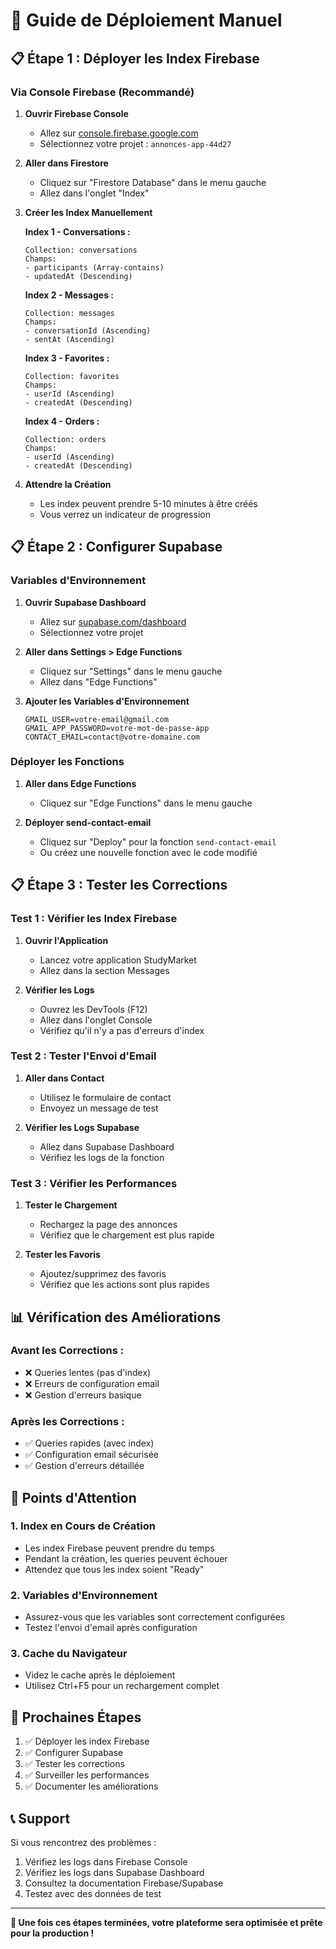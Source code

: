 # 🚀 Guide de Déploiement Manuel

## 📋 Étape 1 : Déployer les Index Firebase

### Via Console Firebase (Recommandé)

1. **Ouvrir Firebase Console**
   - Allez sur [console.firebase.google.com](https://console.firebase.google.com)
   - Sélectionnez votre projet : `annonces-app-44d27`

2. **Aller dans Firestore**
   - Cliquez sur "Firestore Database" dans le menu gauche
   - Allez dans l'onglet "Index"

3. **Créer les Index Manuellement**

   **Index 1 - Conversations :**
   ```
   Collection: conversations
   Champs:
   - participants (Array-contains)
   - updatedAt (Descending)
   ```

   **Index 2 - Messages :**
   ```
   Collection: messages
   Champs:
   - conversationId (Ascending)
   - sentAt (Ascending)
   ```

   **Index 3 - Favorites :**
   ```
   Collection: favorites
   Champs:
   - userId (Ascending)
   - createdAt (Descending)
   ```

   **Index 4 - Orders :**
   ```
   Collection: orders
   Champs:
   - userId (Ascending)
   - createdAt (Descending)
   ```

4. **Attendre la Création**
   - Les index peuvent prendre 5-10 minutes à être créés
   - Vous verrez un indicateur de progression

## 📋 Étape 2 : Configurer Supabase

### Variables d'Environnement

1. **Ouvrir Supabase Dashboard**
   - Allez sur [supabase.com/dashboard](https://supabase.com/dashboard)
   - Sélectionnez votre projet

2. **Aller dans Settings > Edge Functions**
   - Cliquez sur "Settings" dans le menu gauche
   - Allez dans "Edge Functions"

3. **Ajouter les Variables d'Environnement**
   ```
   GMAIL_USER=votre-email@gmail.com
   GMAIL_APP_PASSWORD=votre-mot-de-passe-app
   CONTACT_EMAIL=contact@votre-domaine.com
   ```

### Déployer les Fonctions

1. **Aller dans Edge Functions**
   - Cliquez sur "Edge Functions" dans le menu gauche

2. **Déployer send-contact-email**
   - Cliquez sur "Deploy" pour la fonction `send-contact-email`
   - Ou créez une nouvelle fonction avec le code modifié

## 📋 Étape 3 : Tester les Corrections

### Test 1 : Vérifier les Index Firebase

1. **Ouvrir l'Application**
   - Lancez votre application StudyMarket
   - Allez dans la section Messages

2. **Vérifier les Logs**
   - Ouvrez les DevTools (F12)
   - Allez dans l'onglet Console
   - Vérifiez qu'il n'y a pas d'erreurs d'index

### Test 2 : Tester l'Envoi d'Email

1. **Aller dans Contact**
   - Utilisez le formulaire de contact
   - Envoyez un message de test

2. **Vérifier les Logs Supabase**
   - Allez dans Supabase Dashboard
   - Vérifiez les logs de la fonction

### Test 3 : Vérifier les Performances

1. **Tester le Chargement**
   - Rechargez la page des annonces
   - Vérifiez que le chargement est plus rapide

2. **Tester les Favoris**
   - Ajoutez/supprimez des favoris
   - Vérifiez que les actions sont plus rapides

## 📊 Vérification des Améliorations

### Avant les Corrections :
- ❌ Queries lentes (pas d'index)
- ❌ Erreurs de configuration email
- ❌ Gestion d'erreurs basique

### Après les Corrections :
- ✅ Queries rapides (avec index)
- ✅ Configuration email sécurisée
- ✅ Gestion d'erreurs détaillée

## 🚨 Points d'Attention

### 1. **Index en Cours de Création**
- Les index Firebase peuvent prendre du temps
- Pendant la création, les queries peuvent échouer
- Attendez que tous les index soient "Ready"

### 2. **Variables d'Environnement**
- Assurez-vous que les variables sont correctement configurées
- Testez l'envoi d'email après configuration

### 3. **Cache du Navigateur**
- Videz le cache après le déploiement
- Utilisez Ctrl+F5 pour un rechargement complet

## 🎯 Prochaines Étapes

1. ✅ Déployer les index Firebase
2. ✅ Configurer Supabase
3. ✅ Tester les corrections
4. ✅ Surveiller les performances
5. ✅ Documenter les améliorations

## 📞 Support

Si vous rencontrez des problèmes :
1. Vérifiez les logs dans Firebase Console
2. Vérifiez les logs dans Supabase Dashboard
3. Consultez la documentation Firebase/Supabase
4. Testez avec des données de test

---

**🎉 Une fois ces étapes terminées, votre plateforme sera optimisée et prête pour la production !**


